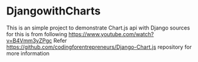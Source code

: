 # DjangowithCharts
This is an simple project to demonstrate Chart.js api with Django sources for this is from following
https://www.youtube.com/watch?v=B4Vmm3yZPgc
Refer https://github.com/codingforentrepreneurs/Django-Chart.js repository for more information

